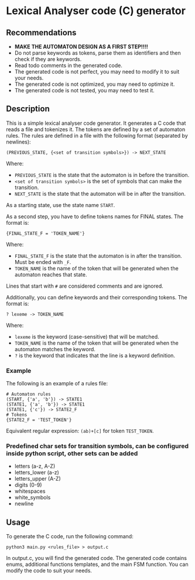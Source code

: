 # Lexical Analyser code (C) generator

## Recommendations
- **MAKE THE AUTOMATON DESIGN AS A FIRST STEP!!!!**
- Do not parse keywords as tokens, parse them as identifiers and then check if they are keywords.
- Read todo comments in the generated code.
- The generated code is not perfect, you may need to modify it to suit your needs.
- The generated code is not optimized, you may need to optimize it.
- The generated code is not tested, you may need to test it.

## Description
This is a simple lexical analyser code generator. It generates a C code that reads a file and tokenizes it. The tokens
are defined by a set of automaton rules. The rules are defined in a file with the following format (separated by newlines):
```
(PREVIOUS_STATE, {<set of transition symbols>}) -> NEXT_STATE
```
Where:
- `PREVIOUS_STATE` is the state that the automaton is in before the transition.
- `<set of transition symbols>` is the set of symbols that can make the transition.
- `NEXT_STATE` is the state that the automaton will be in after the transition.

As a starting state, use the state name `START`.

As a second step, you have to define tokens names for FINAL states. The format is:
```
{FINAL_STATE_F = 'TOKEN_NAME'}
```
Where:
- `FINAL_STATE_F` is the state that the automaton is in after the transition. Must be ended with `_F`.
- `TOKEN_NAME` is the name of the token that will be generated when the automaton reaches that state.

Lines that start with `#` are considered comments and are ignored.

Additionally, you can define keywords and their corresponding tokens. The format is:
```
? lexeme -> TOKEN_NAME
```
Where:  
- `lexeme` is the keyword (case-sensitive) that will be matched.
- `TOKEN_NAME` is the name of the token that will be generated when the automaton matches the keyword.
- `?` is the keyword that indicates that the line is a keyword definition.

### Example
The following is an example of a rules file:
```
# Automaton rules
(START, {'a', 'b'}) -> STATE1
(STATE1, {'a', 'b'}) -> STATE1
(STATE1, {'c'}) -> STATE2_F
# Tokens
{STATE2_F = 'TEST_TOKEN'}
```
Equivalent regular expression: `(ab)+[c]` for token `TEST_TOKEN`.

### Predefined char sets for transition symbols, can be configured inside python script, other sets can be added
- letters (a-z, A-Z)
- letters_lower (a-z)
- letters_upper (A-Z)
- digits (0-9)
- whitespaces
- white_symbols
- newline

## Usage
To generate the C code, run the following command:
```
python3 main.py <rules_file> > output.c
```
In output.c, you will find the generated code. The generated code contains enums, additional functions templates, 
and the main FSM function. You can modify the code to suit your needs.